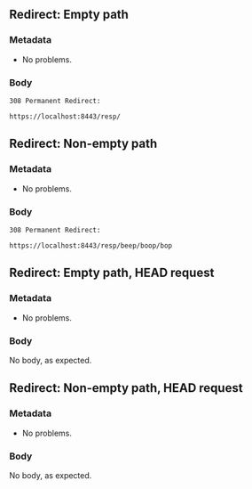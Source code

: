 ## Redirect: Empty path

### Metadata

* No problems.

### Body

```
308 Permanent Redirect:

https://localhost:8443/resp/
```

## Redirect: Non-empty path

### Metadata

* No problems.

### Body

```
308 Permanent Redirect:

https://localhost:8443/resp/beep/boop/bop
```

## Redirect: Empty path, HEAD request

### Metadata

* No problems.

### Body

No body, as expected.

## Redirect: Non-empty path, HEAD request

### Metadata

* No problems.

### Body

No body, as expected.
